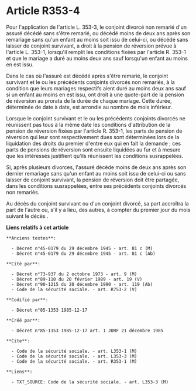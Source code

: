 # Article R353-4

Pour l'application de l'article L. 353-3, le conjoint divorcé non remarié d'un assuré décédé sans s'être remarié, ou décédé
moins de deux ans après son remariage sans qu'un enfant au moins soit issu de celui-ci, ou décédé sans laisser de conjoint
survivant, a droit à la pension de réversion prévue à l'article L. 353-1, lorsqu'il remplit les conditions fixées par
l'article R. 353-1 et que le mariage a duré au moins deux ans sauf lorsqu'un enfant au moins en est issu.

Dans le cas où l'assuré est décédé après s'être remarié, le conjoint survivant et le ou les précédents conjoints divorcés non
remariés, à la condition que leurs mariages respectifs aient duré au moins deux ans sauf si un enfant au moins en est issu,
ont droit à une quote-part de la pension de réversion au prorata de la durée de chaque mariage. Cette durée, déterminée de
date à date, est arrondie au nombre de mois inférieur. 

Lorsque le conjoint survivant et le ou les précédents conjoints divorcés ne réunissent pas tous à la même date les conditions
d'attribution de la pension de réversion fixées par l'article R. 353-1, les parts de pension de réversion qui leur sont
respectivement dues sont déterminées lors de la liquidation des droits du premier d'entre eux qui en fait la demande ; ces
parts de pensions de réversion sont ensuite liquidées au fur et à mesure que les intéressés justifient qu'ils réunissent les
conditions susrappelées. 

Si, après plusieurs divorces, l'assuré décède moins de deux ans après son dernier remariage sans qu'un enfant au moins soit
issu de celui-ci ou sans laisser de conjoint survivant, la pension de réversion doit être partagée, dans les conditions
susrappelées, entre ses précédents conjoints divorcés non remariés. 

Au décès du conjoint survivant ou d'un conjoint divorcé, sa part accroîtra la part de l'autre ou, s'il y a lieu, des autres,
à compter du premier jour du mois suivant le décès .

**Liens relatifs à cet article**

	**Anciens textes**:

	  - Décret n°45-0179 du 29 décembre 1945 - art. 81 c (M)
	  - Décret n°45-0179 du 29 décembre 1945 - art. 81 c (Ab)

	**Cité par**:

	  - Décret n°73-937 du 2 octobre 1973 - art. 9 (M)
	  - Décret n°89-110 du 20 février 1989 - art. 19 (V)
	  - Décret n°90-1215 du 20 décembre 1990 - art. 119 (Ab)
	  - Code de la sécurité sociale. - art. R753-2 (V)

	**Codifié par**:

	  - Décret n°85-1353 1985-12-17

	**Créé par**:

	  - Décret n°85-1353 1985-12-17 art. 1 JORF 21 décembre 1985

	**Cite**:

	  - Code de la sécurité sociale. - art. L353-1 (M)
	  - Code de la sécurité sociale. - art. L353-3 (M)
	  - Code de la sécurité sociale. - art. R353-1 (M)

	**Liens**:

	  - TXT_SOURCE: Code de la sécurité sociale. - art. L353-3 (M)
